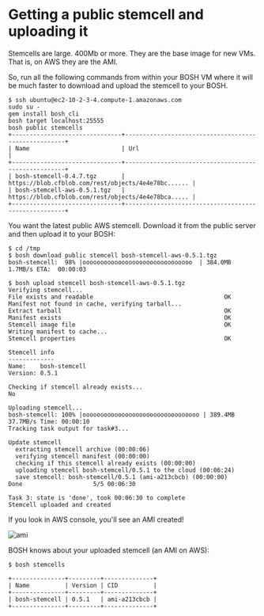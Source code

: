# Getting a public stemcell and uploading it

Stemcells are large. 400Mb or more. They are the base image for new VMs. That is, on AWS they are the AMI. 

So, run all the following commands from within your BOSH VM where it will be much faster to download and upload the stemcell to your BOSH.

```
$ ssh ubuntu@ec2-10-2-3-4.compute-1.amazonaws.com
sudo su -
gem install bosh_cli
bosh target localhost:25555
bosh public stemcells
+-------------------------------+-----------------------------------------------------+
| Name                          | Url                                                 |                                                                                                                                       +-------------------------------+-----------------------------------------------------+
| bosh-stemcell-0.4.7.tgz       | https://blob.cfblob.com/rest/objects/4e4e78bc...... |
| bosh-stemcell-aws-0.5.1.tgz   | https://blob.cfblob.com/rest/objects/4e4e78bca..... |
+-------------------------------+-----------------------------------------------------+
```

You want the latest public AWS stemcell. Download it from the public server and then upload it to your BOSH:

```
$ cd /tmp
$ bosh download public stemcell bosh-stemcell-aws-0.5.1.tgz
bosh-stemcell:  98% |ooooooooooooooooooooooooooooooo  | 384.0MB   1.7MB/s ETA:  00:00:03

$ bosh upload stemcell bosh-stemcell-aws-0.5.1.tgz
Verifying stemcell...
File exists and readable                                     OK
Manifest not found in cache, verifying tarball...
Extract tarball                                              OK
Manifest exists                                              OK
Stemcell image file                                          OK
Writing manifest to cache...
Stemcell properties                                          OK

Stemcell info
-------------
Name:    bosh-stemcell
Version: 0.5.1

Checking if stemcell already exists...
No

Uploading stemcell...
bosh-stemcell: 100% |ooooooooooooooooooooooooooooooooo | 389.4MB  37.7MB/s Time: 00:00:10
Tracking task output for task#3...

Update stemcell
  extracting stemcell archive (00:00:06)                                                            
  verifying stemcell manifest (00:00:00)                                                            
  checking if this stemcell already exists (00:00:00)                                               
  uploading stemcell bosh-stemcell/0.5.1 to the cloud (00:06:24)                                    
  save stemcell: bosh-stemcell/0.5.1 (ami-a213cbcb) (00:00:00)                                      
Done                    5/5 00:06:30                                                                

Task 3: state is 'done', took 00:06:30 to complete
Stemcell uploaded and created
```

If you look in AWS console, you'll see an AMI created!

![ami](https://img.skitch.com/20120414-gm2jm4g777mjb6xua68aj1kj43.png)

BOSH knows about your uploaded stemcell (an AMI on AWS):

```
$ bosh stemcells

+---------------+---------+--------------+
| Name          | Version | CID          |
+---------------+---------+--------------+
| bosh-stemcell | 0.5.1   | ami-a213cbcb |
+---------------+---------+--------------+
```